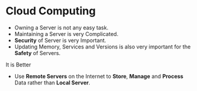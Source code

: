 # Cloud Computing

- Owning a Server is not any easy task.
- Maintaining a Server is very Complicated.
- **Security** of Server is very Important.
- Updating Memory, Services and Versions is also very important for the **Safety** of Servers.

It is Better

- Use **Remote Servers** on the Internet to **Store**, **Manage** and **Process** Data rather than **Local Server**.
